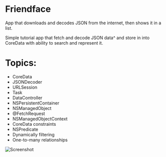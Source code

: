 # Friendface
App that downloads and decodes JSON from the internet, then shows it in a list.

Simple tutorial app that fetch and decode JSON data^ and store in into CoreData with ability to search and represent it.

# Topics:
- CoreData
- JSONDecoder
- URLSession
- Task
- DataController
- NSPersistentContainer
- NSManagedObject
- @FetchRequest
- NSManagedObjectContext
- CoreData constraints
- NSPredicate
- Dynamically filtering
- One-to-many relationships


![Screenshot](https://user-images.githubusercontent.com/71184573/198385451-6d2b9fd5-fc20-4dc4-acaf-2262d27113c1.gif)
